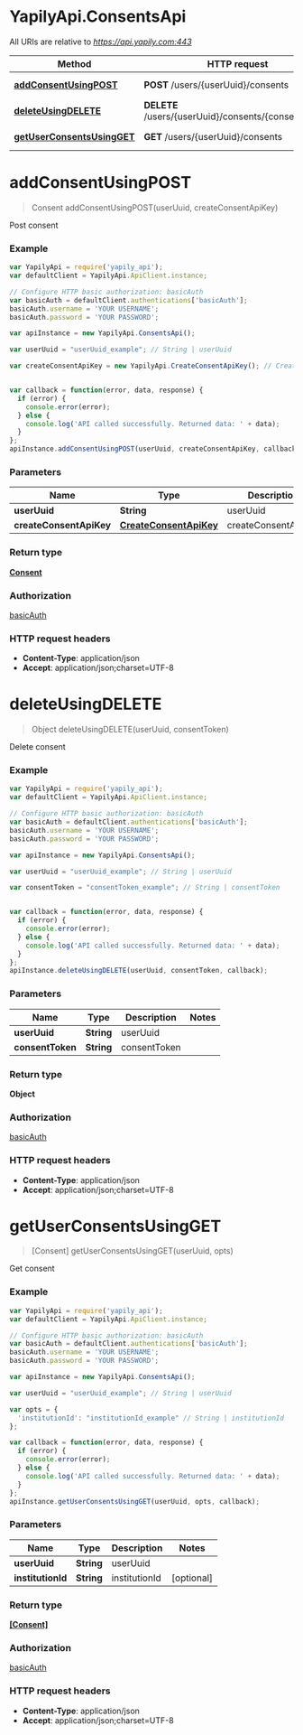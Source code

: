 # YapilyApi.ConsentsApi

All URIs are relative to *https://api.yapily.com:443*

Method | HTTP request | Description
------------- | ------------- | -------------
[**addConsentUsingPOST**](ConsentsApi.md#addConsentUsingPOST) | **POST** /users/{userUuid}/consents | Post consent
[**deleteUsingDELETE**](ConsentsApi.md#deleteUsingDELETE) | **DELETE** /users/{userUuid}/consents/{consentToken} | Delete consent
[**getUserConsentsUsingGET**](ConsentsApi.md#getUserConsentsUsingGET) | **GET** /users/{userUuid}/consents | Get consent


<a name="addConsentUsingPOST"></a>
# **addConsentUsingPOST**
> Consent addConsentUsingPOST(userUuid, createConsentApiKey)

Post consent

### Example
```javascript
var YapilyApi = require('yapily_api');
var defaultClient = YapilyApi.ApiClient.instance;

// Configure HTTP basic authorization: basicAuth
var basicAuth = defaultClient.authentications['basicAuth'];
basicAuth.username = 'YOUR USERNAME';
basicAuth.password = 'YOUR PASSWORD';

var apiInstance = new YapilyApi.ConsentsApi();

var userUuid = "userUuid_example"; // String | userUuid

var createConsentApiKey = new YapilyApi.CreateConsentApiKey(); // CreateConsentApiKey | createConsentApiKey


var callback = function(error, data, response) {
  if (error) {
    console.error(error);
  } else {
    console.log('API called successfully. Returned data: ' + data);
  }
};
apiInstance.addConsentUsingPOST(userUuid, createConsentApiKey, callback);
```

### Parameters

Name | Type | Description  | Notes
------------- | ------------- | ------------- | -------------
 **userUuid** | **String**| userUuid | 
 **createConsentApiKey** | [**CreateConsentApiKey**](CreateConsentApiKey.md)| createConsentApiKey | 

### Return type

[**Consent**](Consent.md)

### Authorization

[basicAuth](../README.md#basicAuth)

### HTTP request headers

 - **Content-Type**: application/json
 - **Accept**: application/json;charset=UTF-8

<a name="deleteUsingDELETE"></a>
# **deleteUsingDELETE**
> Object deleteUsingDELETE(userUuid, consentToken)

Delete consent

### Example
```javascript
var YapilyApi = require('yapily_api');
var defaultClient = YapilyApi.ApiClient.instance;

// Configure HTTP basic authorization: basicAuth
var basicAuth = defaultClient.authentications['basicAuth'];
basicAuth.username = 'YOUR USERNAME';
basicAuth.password = 'YOUR PASSWORD';

var apiInstance = new YapilyApi.ConsentsApi();

var userUuid = "userUuid_example"; // String | userUuid

var consentToken = "consentToken_example"; // String | consentToken


var callback = function(error, data, response) {
  if (error) {
    console.error(error);
  } else {
    console.log('API called successfully. Returned data: ' + data);
  }
};
apiInstance.deleteUsingDELETE(userUuid, consentToken, callback);
```

### Parameters

Name | Type | Description  | Notes
------------- | ------------- | ------------- | -------------
 **userUuid** | **String**| userUuid | 
 **consentToken** | **String**| consentToken | 

### Return type

**Object**

### Authorization

[basicAuth](../README.md#basicAuth)

### HTTP request headers

 - **Content-Type**: application/json
 - **Accept**: application/json;charset=UTF-8

<a name="getUserConsentsUsingGET"></a>
# **getUserConsentsUsingGET**
> [Consent] getUserConsentsUsingGET(userUuid, opts)

Get consent

### Example
```javascript
var YapilyApi = require('yapily_api');
var defaultClient = YapilyApi.ApiClient.instance;

// Configure HTTP basic authorization: basicAuth
var basicAuth = defaultClient.authentications['basicAuth'];
basicAuth.username = 'YOUR USERNAME';
basicAuth.password = 'YOUR PASSWORD';

var apiInstance = new YapilyApi.ConsentsApi();

var userUuid = "userUuid_example"; // String | userUuid

var opts = { 
  'institutionId': "institutionId_example" // String | institutionId
};

var callback = function(error, data, response) {
  if (error) {
    console.error(error);
  } else {
    console.log('API called successfully. Returned data: ' + data);
  }
};
apiInstance.getUserConsentsUsingGET(userUuid, opts, callback);
```

### Parameters

Name | Type | Description  | Notes
------------- | ------------- | ------------- | -------------
 **userUuid** | **String**| userUuid | 
 **institutionId** | **String**| institutionId | [optional] 

### Return type

[**[Consent]**](Consent.md)

### Authorization

[basicAuth](../README.md#basicAuth)

### HTTP request headers

 - **Content-Type**: application/json
 - **Accept**: application/json;charset=UTF-8

